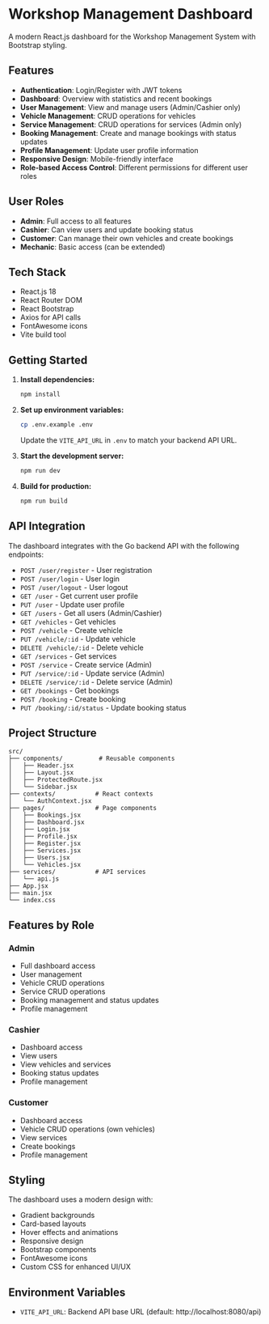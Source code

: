 # Workshop Management Dashboard

A modern React.js dashboard for the Workshop Management System with Bootstrap styling.

## Features

- **Authentication**: Login/Register with JWT tokens
- **Dashboard**: Overview with statistics and recent bookings
- **User Management**: View and manage users (Admin/Cashier only)
- **Vehicle Management**: CRUD operations for vehicles
- **Service Management**: CRUD operations for services (Admin only)
- **Booking Management**: Create and manage bookings with status updates
- **Profile Management**: Update user profile information
- **Responsive Design**: Mobile-friendly interface
- **Role-based Access Control**: Different permissions for different user roles

## User Roles

- **Admin**: Full access to all features
- **Cashier**: Can view users and update booking status
- **Customer**: Can manage their own vehicles and create bookings
- **Mechanic**: Basic access (can be extended)

## Tech Stack

- React.js 18
- React Router DOM
- React Bootstrap
- Axios for API calls
- FontAwesome icons
- Vite build tool

## Getting Started

1. **Install dependencies:**
   ```bash
   npm install
   ```

2. **Set up environment variables:**
   ```bash
   cp .env.example .env
   ```
   Update the `VITE_API_URL` in `.env` to match your backend API URL.

3. **Start the development server:**
   ```bash
   npm run dev
   ```

4. **Build for production:**
   ```bash
   npm run build
   ```

## API Integration

The dashboard integrates with the Go backend API with the following endpoints:

- `POST /user/register` - User registration
- `POST /user/login` - User login
- `POST /user/logout` - User logout
- `GET /user` - Get current user profile
- `PUT /user` - Update user profile
- `GET /users` - Get all users (Admin/Cashier)
- `GET /vehicles` - Get vehicles
- `POST /vehicle` - Create vehicle
- `PUT /vehicle/:id` - Update vehicle
- `DELETE /vehicle/:id` - Delete vehicle
- `GET /services` - Get services
- `POST /service` - Create service (Admin)
- `PUT /service/:id` - Update service (Admin)
- `DELETE /service/:id` - Delete service (Admin)
- `GET /bookings` - Get bookings
- `POST /booking` - Create booking
- `PUT /booking/:id/status` - Update booking status

## Project Structure

```
src/
├── components/          # Reusable components
│   ├── Header.jsx
│   ├── Layout.jsx
│   ├── ProtectedRoute.jsx
│   └── Sidebar.jsx
├── contexts/           # React contexts
│   └── AuthContext.jsx
├── pages/              # Page components
│   ├── Bookings.jsx
│   ├── Dashboard.jsx
│   ├── Login.jsx
│   ├── Profile.jsx
│   ├── Register.jsx
│   ├── Services.jsx
│   ├── Users.jsx
│   └── Vehicles.jsx
├── services/           # API services
│   └── api.js
├── App.jsx
├── main.jsx
└── index.css
```

## Features by Role

### Admin
- Full dashboard access
- User management
- Vehicle CRUD operations
- Service CRUD operations
- Booking management and status updates
- Profile management

### Cashier
- Dashboard access
- View users
- View vehicles and services
- Booking status updates
- Profile management

### Customer
- Dashboard access
- Vehicle CRUD operations (own vehicles)
- View services
- Create bookings
- Profile management

## Styling

The dashboard uses a modern design with:
- Gradient backgrounds
- Card-based layouts
- Hover effects and animations
- Responsive design
- Bootstrap components
- FontAwesome icons
- Custom CSS for enhanced UI/UX

## Environment Variables

- `VITE_API_URL`: Backend API base URL (default: http://localhost:8080/api)